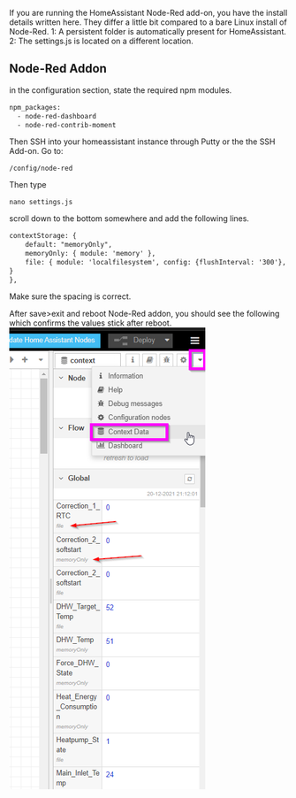 If you are running the HomeAssistant Node-Red add-on, you have the install details written here. They differ a little bit compared to a bare Linux install of Node-Red. 
1: A persistent folder is automatically present for HomeAssistant.
2: The settings.js is located on a different location. 

## Node-Red Addon

in the configuration section, state the required npm modules.
```
npm_packages:
  - node-red-dashboard
  - node-red-contrib-moment
```

Then SSH into your homeassistant instance through Putty or the the SSH Add-on.
Go to:
```
/config/node-red
```

Then type
```
nano settings.js
```

scroll down to the bottom somewhere and add the following lines. 
```
contextStorage: {
	default: "memoryOnly",
	memoryOnly: { module: 'memory' },
	file: { module: 'localfilesystem', config: {flushInterval: '300'}, }
},
```
Make sure the spacing is correct.

After save>exit and reboot Node-Red addon, you should see the following which confirms the values stick after reboot.
![](https://github.com/edterbak/NodeRed_Heishamon_control/blob/main/HomeAssistant/ha2.png?raw=true)
